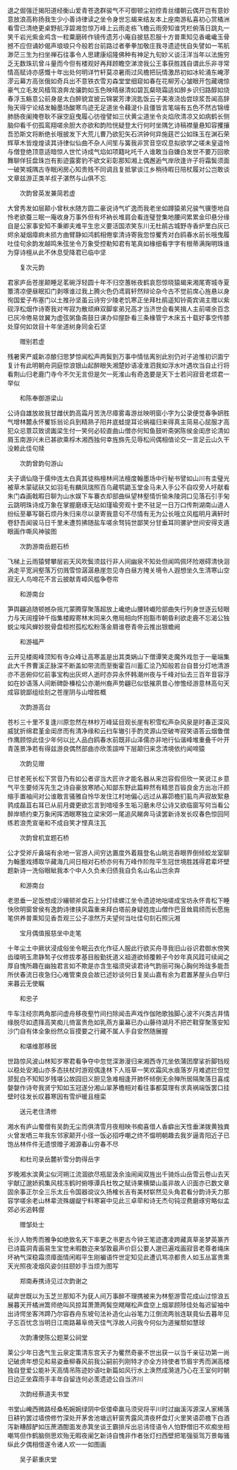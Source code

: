 <!-- { "loadSidebar": true } -->
退之倔强迁揭阳道经衡山爱青苍逸群骏气不可御顿尘初控青丝缰朝云偶开岂有意妙意放浪高称扬我生少小善诗律读之坐令身世忘朅来结友本上座南游私喜初心赏橘洲看雪已清绝更桌野航浮碧湘忽惊万峰上云雨走栋飞檐云雨旁知谁凭栏俯落日跳丸一笑千岩光紫金鸡含一粒粟磨砖作镜传遗芳小庵自披慈忍服十方普熏知见香巉巉玉骨撼不应但诵妙偈声琅琅只今般若台前路过者拳拳加敬庄我寻遗迹恍自失譬如一苇航渺茫三生为扫坐禅石往事令人思建康绍隆佛种有神足九旬妙义谈汪洋当年以法施穷乏无数珠玑曾斗量而今但有楼观好再拜顾瞻空涕滂我公王事获胜践自谓此乐非寻常情高赋诗亦感慨十年出处何明详竹轩莫凉暑雨过风檐把玩情激昂初如冰轮涌东崦漻漻云幕方高张俄如奇兵出不意铁衣雪刃森堂堂细窥如春在花柳芳心皱眼开包藏魂惊豪气立毛发风樯驾浪奔龙骧韵如玉色映晴昼清如碧瓦粲晓霜适如醉乡识归路醇如烧春浮玉觞意公前身是太白醉貌宜披云锦裳芳津浣匙饭云子美液浇齿尝琼浆吾闻高辞殆天得宁论结发翰墨场酸寒鸟迹无足道坐令藉湜仆且僵皆言笔端有五色不然古锦缠肺肠夜阑掩卷耿不寐空庭曳履心彷徨譬如三伏黄尘道坐令炎焰欣清凉又如病鹤长侧脑仰看千仞孤鸾翔嗟余胆大亦欲和韵险恍疑登太行何时坐隅乞诗稿襟量悬知容攫攘吾恐斯文将断绝长哦披发下大荒儿曹乃欲犯矢石洪钟何异施莛芒公如珠玉在渊石荣辉草木皆煌煌读其诗律似仙曲不杂人间笙与簧我非赏音空叹息拟欲学之嗟未皇遥怜与僧登绝顶意适暗惊人世忙诗成气焰如项籍叱吒千人谁敢当自嫌白发世不要万回歌舞聊佯狂盘珠岂有影迹露雾豹不欲文彩彰那知湘上偶邂逅气岸欣逢许子将霜鬓须面一破笑城隅古寺眠闲房心知贵贱不同调且复抵掌谈江乡稍待暇日陪杖履对公岂敢谈文章兹游正类羊叔子湛然与山俱不忘

　　次韵曾英发兼简若虚

大曾秀发如层颠小曾秋水随方圆二豪说诗气圹逸而我老坐如蹲猿弟兄骏气骥堕地自怜老欲蚕三眠一庵收身万事外但有坏衲长堆肩会看连璧登集地腰间累累金印悬分缘自是公家事安知不秉卿夫难平生忠义要活国浓笑东川无杜鹃古城野寺香炉里白灰已烬余凝烟瘴痾未损方曲臂静如鸿鹤相倦挛清诗寄我忽惊矍秀对白鸥春水前长哦曳履吐佳句余韵发越鸣朱弦坐令万象受控勒知君有笔真如椽细看字字有根蒂满掬明珠谁为穿诗檀从此不休息受降君已临中坚

　　复次元韵

君家庐岳苍崖颠睡足茗碗浮轻圆十年不归空蕙帐夜鹤哀怨惊晓猿朅来湘尾寄城寺夏簟清凉便昼眠扣门剥啄谁过我上腾火色仍鸢肩轩然辩论杂今古不觉前席心旌悬以身徇国爱子布塞门以土推孙坚虽云诗穷少陵老饥寒正坐拜杜鹃遥知铃斋宾谒主赠以紫砚浮松烟作诗寄我对岑寂为散顽麻双脚挛弟兄高才当济世会看笑揖人主前嗟余百念已灰冷倦易敛翼为虚弦粥鱼斋鼓日课办仰屋卧看三条椽管宁木床五十载好事空传膝处穿何如敛目十年坐道树身同金石坚

　　赠别若虚

残暑霁严威新凉酿归思梦惊闻松声两鬓到万事中情怯离别此别仍对子追惟初识面宁复计有此明朝舟洞庭惊浪银山起醉眼失湘楚妙语凌淮泗我如浮水叶遇坎当自止行将看荆山归老鹿门寺今不欠无言但是欠一死淮山有奇逸要是天下士若问寂音老烦君一举似

　　和陈奉御游梁山

公诗自雄放故我甘雌伏韵高霜月苦洗尽瘴雾毒游丝映明窗小字为公录便觉春争妍胜气增林麓永怀矍铄翁论兵到精熟子阳井底蛙提耳论祸福归来得真主简易心屈服才高犯众忌薏苡致谤讟梁生付一笑何必较直曲山僧亦何知鱼鼓听斋粥陈侯金闺彦论清如屑玉南游兴未已甚欲乘桴木湘西独何幸旌旆先见辱松间偶相值论交一言足云山久干没赖此佳句赎

　　次韵曾韵句游山

夫子谪仙隐于儒仲连太白真其徒栴檀林间法檀度翰墨场中行秘书譬如山川有圭璧光被草木蒙碔砆又如羽毛有麟凤瑞照百鸟藏鹗鼯玉堂金马未入手公不自叹旁人吁猒看朱门森画戟暇日聊为山水娱下车褰衣却部曲纵望林壑情忻愉朱陵洞口见落石引手匊云跳明珠诗成万象在掌握磨琢无玷如瑾瑜旁观十吏不驻足一日万口传荆湖南山道人纷纭至摹写磬石烦丹朱归来尽以录寄我意句不尽情有无为公长哦立风槛明月满轩时卷舒吾闻骏马日千里未遭剪拂随盐车嗟余驽钝世鄙笑分甘垂耳同骡驴世间安得支遁眼画作嘶风神骏图

　　次韵游南岳题石桥

飞梯上云雨猿臂攀层岩天风吹鬓须兹行非人间幽泉不知处但闻鸣佩环险艰碍清快洄涡走平宽涧壑落万仞溅雪惊潺潺悬崖忽见寺白昼方掩关境令人遐想坐久生清寒山空寂无人鸟啼花不言云披献青嶂风槛争卷帘

　　和游南台

笋舆翩追随顿撼杂摇兀蒙腾穿聚落超放上巉绝山腰转巇险部曲失行列身世逐云轻眼力与天阔撞钟千指集楼殿寄林末同来久倦局相向怀抱豁市朝昏利欲走鹿不忘渴公独蜕尘埃风蝉妙脱骨盘桓拊孤松松粉落金屑谁卷青帝云推出银蟾阙

　　和游福严

云开见楼阁峰顶知有寺众峰让高寒盖是出其类娲山下僧谭笑走魔外戏忽于一毫端集此大千界曹溪正脉深不断盖如带流而至衡霍百川蓄汇浍乃知般若台自昔分灯地清游亦不恶俯仰忆前事宝构出灰烬人逝时亦异永怀韩潮州夜与千峰对仙去三百年音容浮如在妙语落人间断碑卧榛桧公亦潮州裔声势翩已似低摧夙昔心惨憺经游意林高句天成容貌鄙组绘刻之苍崖阴与山增胜概

　　次韵游高台

苍杉三十里不复逢川原忽然在林杪万峰延目观长崖有积雪松声杂风泉是时春正深风威犹折绵君堇金闺彦而有清净缘和云扫车辙引手酌灵源山空破岑寂笑语答云烟鲁僧作鹰顾惊此佳少年何以比人品白鸥春水前既非山泽儒亦非地行仙谐峰堆重叠千叶开青莲景净若有得兹游良偶然部曲亦欣羡諠哗下层颠归来念清境依约闻啼猿

　　次韵见赠

已甘老死长松下赏音乃有如公者谬当大匠许才能名器从来岂容假但欣一笑说江乡意气平生要倾泻先生之诗自豪放寒陋心知鄙东野此篇粹然有精思百锻良金方出冶汗颜缩手置袖间对公谁敢言骚雅自怜华发住江村地偏心远过从寡茆檐扪虱鸟声寂故絮悬鹑成磊苴右耳已从前月聋更欲忘言到喑哑多生垢习磨未尽公诗又欲临窗写何当看公醉岸帻约束万象闲挥洒眼寒独立梁宋郊一尾追风睇奔马读罢新诗发长叹春色惊回阿练若浪秃宣毫和不成自笑才悭真注瓦

　　次韵曾机宜题石桥

公才受斧斤鼻端有余地一官游人间穷达置度外着屐登名山眺览吞眼界倒倾蛟龙室聊为翰墨戏搏取华藏海几间日相对石桥亦何有万峰作阶陛平生冠世境胜践得君辈坏壁题新诗一洗俗眼眦我本个中人久负未归债我自负名山名山岂余弃

　　和游南台

老思垂一足饭想成沙纕顿斧盘石上分灯续螺江坐令遗迹地咄嗟成宝坊永怀青松下睡快欣明窗曾侯有逸韵诗律挟风霜重来拜白塔前身疑姓庞山僧作巴音耸肩颀而长愿施笔供养普熏知见香吾观三公子凛然万夫望何当吐佳句刻石照沅湘

　　宝月偶值报慈坐中走笔

十年尘土中厥状浸成俗坐令眠云衣化作征人服此行欲买舟寻我旧山谷识君御水傍笑齿璨明玉肃静鹙子仪修拔孝基目殷勤抚道义祖道欲倾覆赖子今妙年真风跬可续闻之厚自愧所趣在幽独君言如不欺是亦含生福须臾读君诗气韵丽可掬心胸何玲珑多能吾所伏春流日夜急归心难管束良会故已述妙谈何日复吴山嘉有余为君置茅屋头白早归来暮云无使瞩

　　和忠子

牛车注经宗两角那问虚舟移夜壑竹间扫除闻击声戏作伽阤歌独脚心波不兴类古井情缘脱尽如遗箨高笑痴儿倚富贵危如乳燕方巢幕已办山藤待湖月不把芒鞋穿聚落安知沙门自有体全象纷然众盲摸要之行藏不属人手自安然随展握

　　和堪维那移居

世路惊风波山林知岁寒君看争夺中忽觉深渺漫归来湘西寺兀坐依蒲团摩挲折脚铛规以稳处安湘山亦多态扶杖时游观偶逢林下人班草一笑欢霜风水痕落岁月难遮拦但觉颔髭白不知知岁残堪公故园旧义胆见急难相逢开肺怀倾倒无余殚所居隔聚落日喜成媻媻作诗夸我贤宁知如玉冠遂分湘山翠茅檐相对看往事都莫理有求真祸端饭罢口挂壁时往发长叹暮寒因有雪炉暖且檀栾

　　送元老住清修

湘水有庐山蜀僧有吴韵无尘而俱清雪月夜相映书痴喜借人香癖出天性垂涕拨黄独粪火曾发哂三年我东邻家颠开小径一饭必招呼嘲之终不愠明朝趣去我岁逼青阳近子已饱丛林件件无遗恨赠子湘源春山穷春不尽

　　和杜司录岳麓祈雪分韵得岳字

岁晚湘水滨黄尘似河朔江流涸欲尽瓶罂汲余浊闹闻双旌出千骑烁山岳雪云卷山去天宇献辽邈娇鸦集风枝冻鹤时俯啄谭兵杜牧之赋诗果横槊山虽非故人识面亦已数文章固余事正尔全三乐太丘令国器谠议久扬榷长吉有美材崭然见头角君看分韵诗夭力那容学嗟余老山林辈流殊龌龊宁料寒窘中见此三卓荦和诗无杰句钝涩费磨琢穷略似孟郊必劣追韩偓

　　赠邹处士

长沙人物秀而雅争如绝致名天下率更之书更古今钟王笔迹遭凌跨藏真草圣梦英篆齐已诗篇洞青画易生宝觉未暇数迩来邹敦最声价巨公要人邈已遍戏画寂音老尊者绳床坏衲气深稳霜须瘴面情闲暇平生刚褊语忤世定知见此遭讥骂凉都贵人如玉丛富贵熏天光照夜凌烟风姿剑拄颐妙手当烦为图写

　　郑南寿携诗见过次韵谢之

碔奔世既以为玉芝兰那知不为莸人间万事醉不理携被来为林壑游雪花成山过惊浪五展暮天开橘洲篙师绝叫风掠耳萧萧两鬓空飕飗松声盘空上烟翠顾陟佳处每迟留袖中出诗愕坐客涔蹄乃尔容吞舟东坡句法补造化山谷笔力江倒流两翁连联竟仙去暮年见子忘百忧念当明日江南路幕阜倚天佳气浮故人问我今何似为道摧颓如慧球

　　次韵漕使陈公题莱公祠堂

莱公少年日逸气生云泉定策清东宫天子为矍然奇豪不世出获一以当千亲征功第一尚记破虏年想见和易姿垂柳春风前我公嗣前列刚特才亦全方持使者节眉宇秀而渊高楼独自登爱公能补天高情吊陈迹妙语吐新篇如风行水上涣然成漪涟乃心在王室何时朝日边正坐霖雨手丰年自留连何必羡遗迹公自当济川

　　次韵经蔡道夫书堂

书堂山崦西微路经桑柘婉婉绿阴中伛偻牵羸马须臾将平川时过幽溪泻源深人家稀落日耕钓罢过墙傍修竹深处开茅舍池塘远轩窗秀露风清夜杯盘灯火里笑语茆檐下白酒泻新糟醇酽如压蔗酒酣面发赤箕坐谈王霸排斥出忌讳怪语令人怕野僧旧不欢痴坐相嘲骂但作鹤脑侧思欢殆无暇夜阑乞新诗自愧非作者张灯扫西壁把笔强驱驾万景每骚纵此夕偶相借遂令诸人欢一一如图画

　　吴子薪重庆堂

